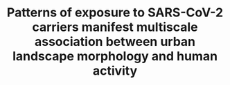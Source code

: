 ---
title: "Patterns of exposure to SARS-CoV-2 carriers manifest multiscale association between urban landscape morphology and human activity"
authors: "Cotlier, G. I., Y. Lehahn, D. Chelouche"
journal: "Scientific Reports"
volume: "11"
pages: "22183"
year: 2021
doi: "10.1038/s41598-021-01257-8"
url: "https://doi.org/10.1038/s41598-021-01257-8"
pdf: true
openAccess: true
abstract: ""
keywords: ["SARS-CoV-2", "urban landscape", "human activity", "spatial patterns", "COVID-19"]
featured: false
---